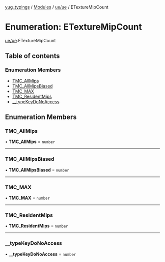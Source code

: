 [yug_typings](../README.md) / [Modules](../modules.md) / [ue/ue](../modules/ue_ue.md) / ETextureMipCount

# Enumeration: ETextureMipCount

[ue/ue](../modules/ue_ue.md).ETextureMipCount

## Table of contents

### Enumeration Members

- [TMC\_AllMips](ue_ue.ETextureMipCount.md#tmc_allmips)
- [TMC\_AllMipsBiased](ue_ue.ETextureMipCount.md#tmc_allmipsbiased)
- [TMC\_MAX](ue_ue.ETextureMipCount.md#tmc_max)
- [TMC\_ResidentMips](ue_ue.ETextureMipCount.md#tmc_residentmips)
- [\_\_typeKeyDoNoAccess](ue_ue.ETextureMipCount.md#__typekeydonoaccess)

## Enumeration Members

### TMC\_AllMips

• **TMC\_AllMips** = `number`

___

### TMC\_AllMipsBiased

• **TMC\_AllMipsBiased** = `number`

___

### TMC\_MAX

• **TMC\_MAX** = `number`

___

### TMC\_ResidentMips

• **TMC\_ResidentMips** = `number`

___

### \_\_typeKeyDoNoAccess

• **\_\_typeKeyDoNoAccess** = `number`

